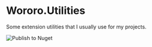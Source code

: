 # Wororo.Utilities
Some extension utilities that I usually use for my projects.

![Publish to Nuget](https://github.com/gabrieldelaparra/Wororo.Utilities/workflows/Publish%20to%20Nuget/badge.svg)

